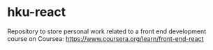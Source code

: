 # hku-react
Repository to store personal work related to a front end development course on Coursea: https://www.coursera.org/learn/front-end-react
